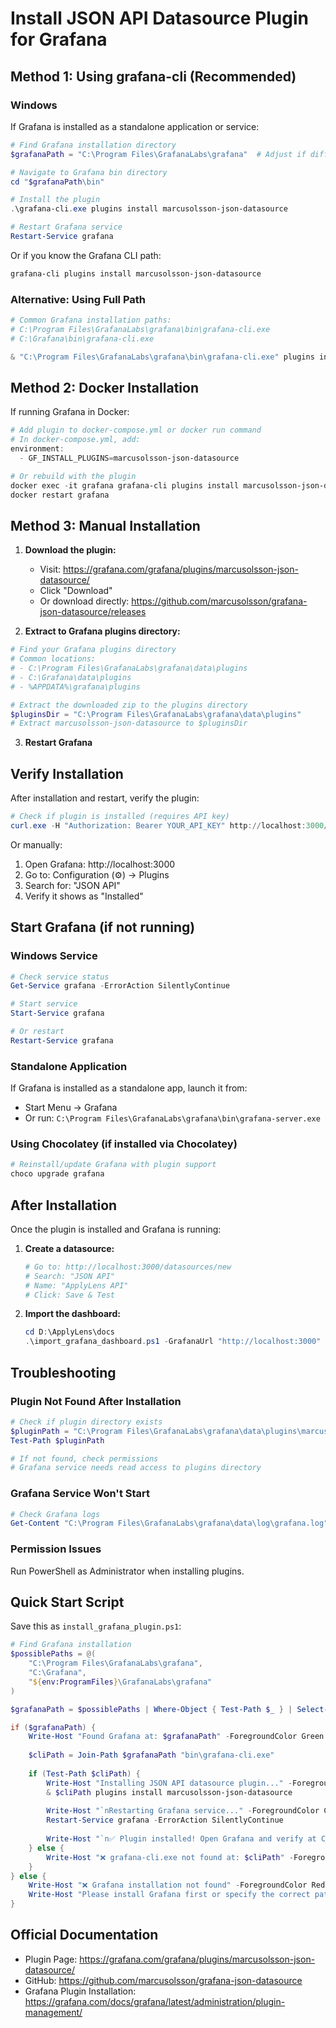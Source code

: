 # Install JSON API Datasource Plugin for Grafana

## Method 1: Using grafana-cli (Recommended)

### Windows

If Grafana is installed as a standalone application or service:

```powershell
# Find Grafana installation directory
$grafanaPath = "C:\Program Files\GrafanaLabs\grafana"  # Adjust if different

# Navigate to Grafana bin directory
cd "$grafanaPath\bin"

# Install the plugin
.\grafana-cli.exe plugins install marcusolsson-json-datasource

# Restart Grafana service
Restart-Service grafana
```

Or if you know the Grafana CLI path:

```powershell
grafana-cli plugins install marcusolsson-json-datasource
```

### Alternative: Using Full Path

```powershell
# Common Grafana installation paths:
# C:\Program Files\GrafanaLabs\grafana\bin\grafana-cli.exe
# C:\Grafana\bin\grafana-cli.exe

& "C:\Program Files\GrafanaLabs\grafana\bin\grafana-cli.exe" plugins install marcusolsson-json-datasource
```

## Method 2: Docker Installation

If running Grafana in Docker:

```powershell
# Add plugin to docker-compose.yml or docker run command
# In docker-compose.yml, add:
environment:
  - GF_INSTALL_PLUGINS=marcusolsson-json-datasource

# Or rebuild with the plugin
docker exec -it grafana grafana-cli plugins install marcusolsson-json-datasource
docker restart grafana
```

## Method 3: Manual Installation

1. **Download the plugin:**
   - Visit: https://grafana.com/grafana/plugins/marcusolsson-json-datasource/
   - Click "Download"
   - Or download directly: https://github.com/marcusolsson/grafana-json-datasource/releases

2. **Extract to Grafana plugins directory:**

```powershell
# Find your Grafana plugins directory
# Common locations:
# - C:\Program Files\GrafanaLabs\grafana\data\plugins
# - C:\Grafana\data\plugins
# - %APPDATA%\grafana\plugins

# Extract the downloaded zip to the plugins directory
$pluginsDir = "C:\Program Files\GrafanaLabs\grafana\data\plugins"
# Extract marcusolsson-json-datasource to $pluginsDir
```

3. **Restart Grafana**

## Verify Installation

After installation and restart, verify the plugin:

```powershell
# Check if plugin is installed (requires API key)
curl.exe -H "Authorization: Bearer YOUR_API_KEY" http://localhost:3000/api/plugins | ConvertFrom-Json | Where-Object { $_.id -eq "marcusolsson-json-datasource" }
```

Or manually:
1. Open Grafana: http://localhost:3000
2. Go to: Configuration (⚙️) → Plugins
3. Search for: "JSON API"
4. Verify it shows as "Installed"

## Start Grafana (if not running)

### Windows Service

```powershell
# Check service status
Get-Service grafana -ErrorAction SilentlyContinue

# Start service
Start-Service grafana

# Or restart
Restart-Service grafana
```

### Standalone Application

If Grafana is installed as a standalone app, launch it from:
- Start Menu → Grafana
- Or run: `C:\Program Files\GrafanaLabs\grafana\bin\grafana-server.exe`

### Using Chocolatey (if installed via Chocolatey)

```powershell
# Reinstall/update Grafana with plugin support
choco upgrade grafana
```

## After Installation

Once the plugin is installed and Grafana is running:

1. **Create a datasource:**
   ```powershell
   # Go to: http://localhost:3000/datasources/new
   # Search: "JSON API"
   # Name: "ApplyLens API"
   # Click: Save & Test
   ```

2. **Import the dashboard:**
   ```powershell
   cd D:\ApplyLens\docs
   .\import_grafana_dashboard.ps1 -GrafanaUrl "http://localhost:3000" -ApiKey "YOUR_API_TOKEN"
   ```

## Troubleshooting

### Plugin Not Found After Installation

```powershell
# Check if plugin directory exists
$pluginPath = "C:\Program Files\GrafanaLabs\grafana\data\plugins\marcusolsson-json-datasource"
Test-Path $pluginPath

# If not found, check permissions
# Grafana service needs read access to plugins directory
```

### Grafana Service Won't Start

```powershell
# Check Grafana logs
Get-Content "C:\Program Files\GrafanaLabs\grafana\data\log\grafana.log" -Tail 50
```

### Permission Issues

Run PowerShell as Administrator when installing plugins.

## Quick Start Script

Save this as `install_grafana_plugin.ps1`:

```powershell
# Find Grafana installation
$possiblePaths = @(
    "C:\Program Files\GrafanaLabs\grafana",
    "C:\Grafana",
    "${env:ProgramFiles}\GrafanaLabs\grafana"
)

$grafanaPath = $possiblePaths | Where-Object { Test-Path $_ } | Select-Object -First 1

if ($grafanaPath) {
    Write-Host "Found Grafana at: $grafanaPath" -ForegroundColor Green
    
    $cliPath = Join-Path $grafanaPath "bin\grafana-cli.exe"
    
    if (Test-Path $cliPath) {
        Write-Host "Installing JSON API datasource plugin..." -ForegroundColor Cyan
        & $cliPath plugins install marcusolsson-json-datasource
        
        Write-Host "`nRestarting Grafana service..." -ForegroundColor Cyan
        Restart-Service grafana -ErrorAction SilentlyContinue
        
        Write-Host "`n✅ Plugin installed! Open Grafana and verify at Configuration → Plugins" -ForegroundColor Green
    } else {
        Write-Host "❌ grafana-cli.exe not found at: $cliPath" -ForegroundColor Red
    }
} else {
    Write-Host "❌ Grafana installation not found" -ForegroundColor Red
    Write-Host "Please install Grafana first or specify the correct path" -ForegroundColor Yellow
}
```

## Official Documentation

- Plugin Page: https://grafana.com/grafana/plugins/marcusolsson-json-datasource/
- GitHub: https://github.com/marcusolsson/grafana-json-datasource
- Grafana Plugin Installation: https://grafana.com/docs/grafana/latest/administration/plugin-management/
